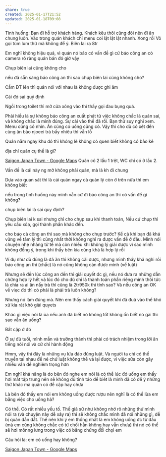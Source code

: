```yaml
---
share: true
created: 2025-01-17T21:52
updated: 2025-01-18T09:08
---
```

Tình huống: Bạn đi hỗ trợ khách hàng. Khách kêu thôi cũng đói nên đi ăn chung luôn. Vào trong quán khách chỉ menu coi lật lật lật nhanh. Xong rồi  Vô gọi tùm lum thứ mà không để ý. Biên lai ra 8tr

Em nghĩ không hiệu quả, vì quán nó bảo có vấn đề gì cứ báo công an có camera rõ ràng quán bán đó giờ vậy

Chụp biên lai cũng không cho

nếu đã sẵn sàng báo công an thì sao chụp biên lai cũng không cho?

Cầm ĐT lên thì quán nói với nhau là không được ghi âm

Cái đó sai quý định

Ngồi trong toilet thì mở cửa xông vào
thì thấy gọi đau bụng quá. 

Phải hiểu là sự không báo công an xuất phát từ việc không chắc là quán sai, và không chắc là mình đúng. Sự cài vào thế đã rồi. Bạn thử suy nghĩ xem. Menu cũng có nhìn. Ăn cũng có uống cũng có. Vậy thì cho dù có xét đến cùng ăn bảo njoeei trả bấy nhiêu thì vẫn lỗ

Quán nằm ngay khu đó thì không lẽ không có quen biết không có bảo kê

địa chỉ quán cụ thể là gì?

[Saigon Japan Town - Google Maps](https://maps.app.goo.gl/uuZ8v7uVCSKZYg7bA)
Quán có 2 lầu 1 trệt, WC chỉ có ở lầu 2. 

Vấn đề là cái này ng mở không phải quán, mà là kh đi chung

Dựa vào quan sát thì là cái quán ngay cả quản lý còn ở trên nữa thì em không biết

nếu trong tình huống này mình vẫn cứ đi báo công an thì có vấn đề gì không?

chụp biên lai là sai quy định?

Chụp biên lai k sai nhưng chỉ cho chụp sau khi thanh toán, Nếu cứ chụp thì yêu cầu xóa, gọi thành phần khác đến.

cho báo cả công an thì sao mà không cho chụp trước? Kể cả khi bạn đã khá vững về tâm lý thì cũng nhất thời không nghĩ ra được vấn đề ở đâu. Mình nói chuyện nhẹ nhàng tử tế mà còn nhiều khi không lý giải được vì sao mình không đồng ý, trong khi thấy bên kia cũng khá là hợp lý rồi

Ví dụ như dù đúng là đã ăn thì không cãi được, nhưng mình thấy khả nghi rồi báo công an thì (chắc) là nó cũng không cản được mình (về luật)

Nhưng sẽ đến lúc công an đến thì giải quyết đc gì, nếu nó đưa ra những dẫn chứng hợp lý hết và lúc đó cho dù chỉ là thành toán phần riêng mình thôi tức là chia ra ai ăn nấy trả thì cũng là 2tr950k thì tính sao? Và nếu công an OK về viẹc đó thì có phải là phải trả luôn không?


Nhưng nó làm đúng mà. Nên em thấy cách giải quyết khi đã đuâ vào thế khó xử kia rát khó giải quyets

Khác gì việc nói là ủa nếu anh đã biết nó không tốt không ổn biết nó gài thì sao vẫn ăn uống?

Bất cập ở đó

Ở sự đủ tuổi, mình mẫn và trưởng thành thì phải có trách nhiệm trong lời ăn tiếng nói nói và cử chỉ hành động

Hmm, vậy thì đây là những vụ lừa đảo đúng luật. Và người ta chỉ có thể truyền tai nhau để né chứ luật không thể vá lại được, vì việc sửa còn gây nhiều vấn đề nghiêm trọng hơn

Em nghĩ khả năng là do bên đó nghe em nói là có thể lúc đó uống em thấy hơi mất tập trung nên sẽ không đủ tỉnh táo để biết là mình đã có để ý những thứ khác mà quán có đề cập hay chưa

Là bên đó thấy em nói em không uống được rượu nên nghĩ là có thể lừa em bằng việc cho uống hả?

Có thể. Có rất nhiều yếu tố. Thế giả sử như không nhớ rõ những thứ mình nói ra (và chuyện này dễ xảy ra) thì sẽ không chắc mình đã nói những gì, dễ bị quán dẫn dắt. Thế nên khi ý em thống nhất là em không uống đc từ đầu (mà em cũng không chắc có từ chối hẳn không hay vẫn chưa) thì nó có thể sẽ hơi mônng lưng trong việc có bằng chứng đối chọi em


Câu hỏi là: em có uống hay không?

[Saigon Japan Town - Google Maps](https://maps.app.goo.gl/uuZ8v7uVCSKZYg7bA)


